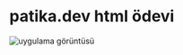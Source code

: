 # patika.dev html ödevi
![uygulama görüntüsü](https://github.com/ugurarabaci/patika-dev/blob/main/html-1/html-1.png?raw=true)
